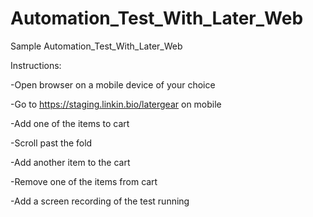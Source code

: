 # Automation_Test_With_Later_Web
Sample Automation_Test_With_Later_Web

Instructions:

-Open browser on a mobile device of your choice

-Go to https://staging.linkin.bio/latergear on mobile

-Add one of the items to cart

-Scroll past the fold

-Add another item to the cart

-Remove one of the items from cart

-Add a screen recording of the test running
